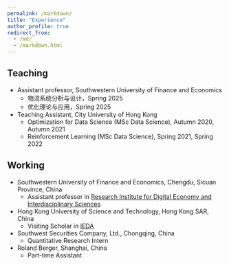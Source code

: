 ```yaml
---
permalink: /markdown/
title: "Experience"
author_profile: true
redirect_from: 
  - /md/
  - /markdown.html
---
```


## Teaching

* Assistant professor, Southwestern University of Finance and Economics
  * 物流系统分析与设计，Spring 2025
  * 优化理论与应用，Spring 2025
* Teaching Assistant, City University of Hong Kong
  * Optimization for Data Science (MSc Data Science), Autumn 2020, Autumn 2021
  * Reinforcement Learning (MSc Data Science), Spring 2021, Spring 2022

## Working

* Southwestern University of Finance and Economics, Chengdu, Sicuan Province, China
  * Assistant professor in [Research Institute for Digital Economy and Interdisciplinary Sciences](https://x.swufe.edu.cn/)
* Hong Kong University of Science and Technology, Hong Kong SAR, China
  * Visiting Scholar in [IEDA](https://ieda.ust.hk/eng/index.php)
* Southwest Securities Company, Ltd., Chongqing, China
  * Quantitative Research Intern
* Roland Berger, Shanghai, China
  * Part-time Assistant


